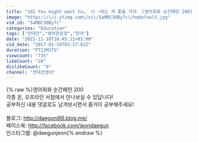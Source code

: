 ```yaml
---
title: "102 You might want to…  너 ~하는 게 좋을 거야. [영어회화 순간패턴 200]"
image: "https:\/\/i.ytimg.com\/vi\/5aMDC30By7c\/hqdefault.jpg"
vid_id: "5aMDC30By7c"
categories: "Education"
tags: ["전대건","영어한문장","한국"]
date: "2021-11-10T10:45:11+03:00"
vid_date: "2017-01-19T03:27:02Z"
duration: "PT12M37S"
viewcount: "735"
likeCount: "10"
dislikeCount: "0"
channel: "전대건영어"
---
```

{% raw %}영어회화 순간패턴 200<br />각종 온, 오프라인 서점에서 만나보실 수 있답니다!<br />공부하신 내용 댓글로도 남겨보시면서 즐거이 공부해주세요!<br /><br />블로그: <a rel="nofollow" target="blank" href="http://daegoni86.blog.me/">http://daegoni86.blog.me/</a><br />페이스북: <a rel="nofollow" target="blank" href="http://facebook.com/jeondaegun">http://facebook.com/jeondaegun</a><br />인스타그램: @daegunjeon{% endraw %}
